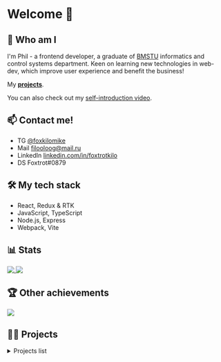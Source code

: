 # Welcome 👋

## :bow: Who am I
I'm Phil - a frontend developer, a graduate of [BMSTU](https://www.bmstu.ru/) informatics and control systems department. Keen on learning new technologies in web-dev, which improve user experience and benefit the business!

My **[projects](#trophy-other-achievements)**.

You can also check out my [self-introduction video](https://www.youtube.com/watch?v=mdsK340TMpw).

## :mailbox: Contact me!
- TG [@foxkilomike](https://t.me/foxkilomike)
- Mail <a href="mailto:filooloog@mail.ru">filooloog@mail.ru</a>
- LinkedIn [linkedin.com/in/foxtrotkilo](https://www.linkedin.com/in/foxtrotkilo)
- DS Foxtrot#0879

## 🛠 My tech stack
- React, Redux & RTK
- JavaScript, TypeScript
- Node.js, Express
- Webpack, Vite

## :bar_chart: Stats

<a href="https://github.com/anuraghazra/github-readme-stats">
  <img align="top" src="https://github-readme-stats-yca3.vercel.app/api?username=foxtrotkilomike&show_icons=true&hide_rank=true&hide=stars&count_private=true&theme=flag-india&bg_color=00000000" />
</a>
<a href="https://github.com/anuraghazra/github-readme-stats">
  <img align="top" src="https://github-readme-stats-yca3.vercel.app/api/top-langs/?username=foxtrotkilomike&layout=compact&theme=flag-india&bg_color=00000000" />
</a>

## :trophy: Other achievements
<a href="https://www.codewars.com/users/foxtrotkilomike">
  <img src="https://www.codewars.com/users/foxtrotkilomike/badges/small">
</a>

## 👨‍💻 Projects

<details>
<summary>Projects list</summary>

1. **Project Management App**

	An app that helps a team or a group of developers track their projects and achieve their goals.
	
	_Features_: own backend (Node.js, MongoDB), user registration & authorization with validation & error handling, boards, columns & tasks creation, editing and deletion, columns & tasks drag-and-drop, editing user profile, user-friendly notifications, adaptive design. 
	- [Repo](https://github.com/foxtrotkilomike/project-management-app)
	- [Deploy](https://dashing-phoenix-851f28.netlify.app/)
	- Preview:
	<br>
	<img width="571" alt="image" src="https://user-images.githubusercontent.com/83244224/206625049-5e03731f-3fa1-431a-8d0b-726ea0e61f8d.png">
	
2. **RS Recipes**

	A clone of a popular recipes portal 'Allrecipes.com'.
	
	_Features_: custom backend + API (Node.js), user registration & authorization with validation & error handling, filtering and sorting of recipes and cooking articles, user profile with saved recipes and shopping list, adaptive design. 
	- [Repo](https://github.com/foxtrotkilomike/rs-clone)
	- [Deploy](https://kravchuk-st.github.io/rs-clone/)
	- Preview:
	<br>
	<img width="571" alt="image" src="https://user-images.githubusercontent.com/83244224/192473087-ac1f2b8d-ad03-4ba9-983e-5a9bc1ca121e.png">

3. **Virtual keyboard**

	A virtual keyboard, which represents physical keys pressing and can be used to type via UI.
	
	_Features_: keys highlighting on press, text navigation, layout changes on language change and on special keys press (CapsLock, Shift...), responsive design.
	- [Repo](https://github.com/foxtrotkilomike/virtual-keyboard)
	- [Deploy](https://foxtrotkilomike.github.io/virtual-keyboard/)
	- Preview:
	<br>
	<img width="571" alt="image" src="https://user-images.githubusercontent.com/83244224/167428508-0fdb6745-9cdd-4775-87d6-5e1a1d4e914c.png">
	
4. **Pet shelter**

	Two-page site of pet shelter, made using Figma layout.
	
	_Features_: burger menu, custom slider, pagination, adaptive design, interactive elements with hover effects, smooth scroll.
	- [Repo](https://github.com/foxtrotkilomike/Pet-haven)
	- [Deploy](https://rolling-scopes-school.github.io/foxtrotkilomike-JSFE2022Q1/shelter/)
	- Preview:
	<br>
	<img width="571" alt="image" src="https://user-images.githubusercontent.com/83244224/162710591-db2fca97-da24-4ebe-b1e7-4c6b68993e12.png">
	
5. **Cars asynchronous race game**

	A task for practicing with asynchronous queries for cars race and detecting winners.
	
	_Features_: starting/stopping cars race for all cars on current page (implemented via `fetch` requests), starting/stopping particular car, car stops if HTTP 500 status code returned, winners page which gets updated via HTTP query.
	- [Deploy](https://rolling-scopes-school.github.io/foxtrotkilomike-JSFE2022Q1/async-race/)
		
		**Note**: to be able to watch working version ones need to start up a local server with cars data.
	- Preview:
	<br>
	<img width="571" alt="image" src="https://user-images.githubusercontent.com/83244224/184881481-89593f9b-1d40-45a4-ba07-0116957b21b4.png">
	
6. **Online keyboard store**

	An online store page with filtering, sorting and search for keyboards.
	
	_Features_: goods filtering by multiple criteria, goods sorting and search, dynamic cards generation, add to cart, adaptive design.
	- [Deploy](https://rolling-scopes-school.github.io/foxtrotkilomike-JSFE2022Q1/online-store/)
	- Preview:
	<br>
	<img width="571" alt="image" src="https://user-images.githubusercontent.com/83244224/179624000-93d8095e-dcec-46f1-98ce-e385766fbc73.png">
	
7. **JS mini projects**

	4 mini-projects using JavaScript, which includes:
	1. A photographer landing page
	2. An audio player page (learning media usage in browser)
	3. An image gallery page (learning to work with API's)
	4. A browser game (a runner wrote with JavaScript)
	<br>

	- [Repo](https://github.com/foxtrotkilomike/JS-mini-projects)
	- Deploy - _see repo [README](https://github.com/foxtrotkilomike/JS-mini-projects#readme)_
	- Preview:
	<br>
	<img width="571" alt="image" src="https://user-images.githubusercontent.com/83244224/192508435-06db58de-fa6d-41c4-9f48-5b4187be63b3.png">
	
<br>
More projects could be found in my 👉 **[github respositories](https://github.com/foxtrotkilomike?tab=repositories)**

</details>

<!--
**foxtrotkilomike/foxtrotkilomike** is a ✨ _special_ ✨ repository because its `README.md` (this file) appears on your GitHub profile.

Here are some ideas to get you started:

- 🔭 I’m currently working on ...
- 🌱 I’m currently learning ...
- 👯 I’m looking to collaborate on ...
- 🤔 I’m looking for help with ...
- 💬 Ask me about ...
- 📫 How to reach me: ...
- 😄 Pronouns: ...
- ⚡ Fun fact: ...
-->
